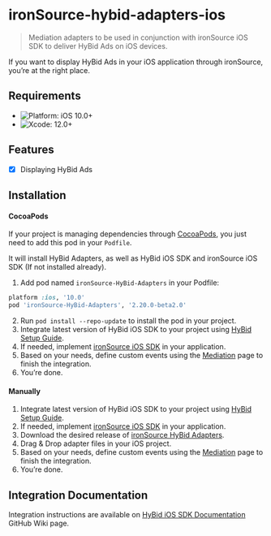 # ironSource-hybid-adapters-ios
> Mediation adapters to be used in conjunction with ironSource iOS SDK to deliver HyBid Ads on iOS devices.

If you want to display HyBid Ads in your iOS application through ironSource, you’re at the right place.

## Requirements

- ![Platform: iOS 10.0+](https://img.shields.io/badge/Platform-iOS%2010.0%2B-blue.svg?style=flat)
- ![Xcode: 12.0+](https://img.shields.io/badge/Xcode-12.0+-blue.svg?style=flat)

## Features

- [x] Displaying HyBid Ads

## Installation

#### CocoaPods

If your project is managing dependencies through [CocoaPods](https://cocoapods.org/), you just need to add this pod in your `Podfile`.

It will install HyBid Adapters, as well as HyBid iOS SDK and ironSource iOS SDK (If not installed already).

1. Add pod named `ironSource-HyBid-Adapters` in your Podfile:

```ruby
platform :ios, '10.0'
pod 'ironSource-HyBid-Adapters', '2.20.0-beta2.0'
```

2. Run `pod install --repo-update` to install the pod in your project.
3. Integrate latest version of HyBid iOS SDK to your project using [HyBid Setup Guide](https://github.com/pubnative/pubnative-hybid-ios-sdk/wiki/Setup-HyBid).
4. If needed, implement [ironSource iOS SDK](https://developers.is.com/ironsource-mobile/ios/ios-sdk/) in your application.
5. Based on your needs, define custom events using the [Mediation]() page to finish the integration.
6. You’re done.

#### Manually

1. Integrate latest version of HyBid iOS SDK to your project using [HyBid Setup Guide](https://github.com/pubnative/pubnative-hybid-ios-sdk/wiki/Setup-HyBid).
2. If needed, implement [ironSource iOS SDK](https://developers.is.com/ironsource-mobile/ios/ios-sdk/) in your application.
3. Download the desired release of [ironSource HyBid Adapters](https://github.com/pubnative/ironSource-hybid-adapters-ios/releases).
4. Drag & Drop adapter files in your iOS project.
5. Based on your needs, define custom events using the [Mediation]() page to finish the integration.
6. You’re done.

## Integration Documentation

Integration instructions are available on [HyBid iOS SDK Documentation](https://github.com/pubnative/pubnative-hybid-ios-sdk/wiki) GitHub Wiki page.
